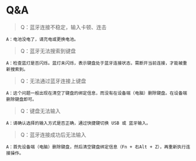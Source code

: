 # Q&A

>Q：蓝牙连接不稳定，输入卡顿、连击

    A：电池没电了，请充电或更换电池。

>Q：蓝牙无法搜索到键盘

    A：检查蓝灯是否闪烁。蓝灯未闪烁，表示键盘处于蓝牙连接状态，需断开当前连接，才能被重新搜索到。

>Q：无法通过蓝牙连接上键盘

    A：这个问题一般出现在清空了键盘的绑定信息，而没有在设备端（电脑）删除键盘。在设备端删除键盘即可。

>Q：键盘无法输入

    A：请确认选择的输入方式是否正确，通过快捷键切换 USB 或 蓝牙输入。

>Q：蓝牙连接成功后无法输入

    A：首先设备端（电脑）删除键盘，然后清空键盘绑定信息（Fn + 右Alt + Z），再重新执行连接操作。
